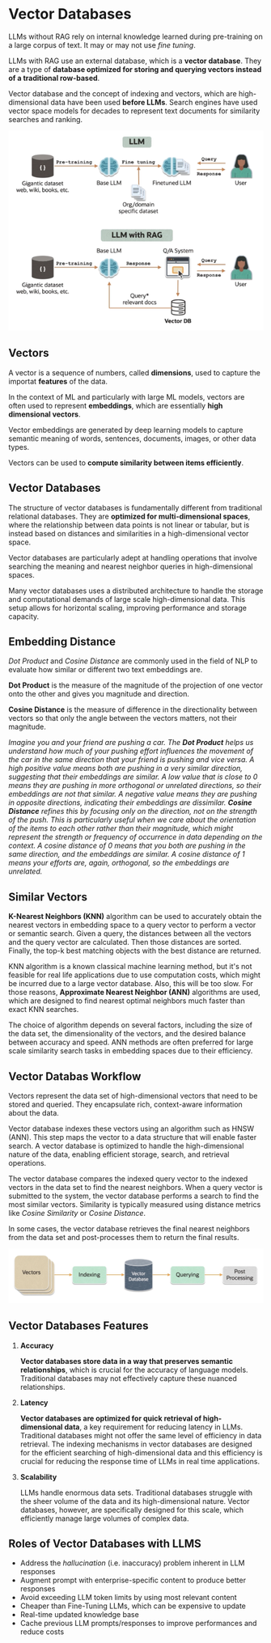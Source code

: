 # Vector Databases

LLMs without RAG rely on internal knowledge learned during pre-training on a large corpus of text. It may or may not use *fine tuning*. 

LLMs with RAG use an external database, which is a **vector database**. They are a type of **database optimized for storing and querying vectors instead of a traditional row-based**.

Vector database and the concept of indexing and vectors, which are high-dimensional data have been used **before LLMs**. Search engines have used vector space models for decades to represent text documents for similarity searches and ranking.

![LLM without or with RAG](../images/llms_with_rag.png)

## Vectors

A vector is a sequence of numbers, called **dimensions**, used to capture the importat **features** of the data.

In the context of ML and particularly with large ML models, vectors are often used to represent **embeddings**, which are essentially **high dimensional vectors**.

Vector embeddings are generated by deep learning models to capture semantic meaning of words, sentences, documents, images, or other data types. 

Vectors can be used to **compute similarity between items efficiently**.

## Vector Databases

The structure of vector databases is fundamentally different from traditional relational databases. They are **optimized for multi-dimensional spaces**, where the relationship between data points is not linear or tabular, but is instead based on distances and similarities in a high-dimensional vector space.

Vector databases are particularly adept at handling operations that involve searching the meaning and nearest neighbor queries in high-dimensional spaces. 

Many vector databases uses a distributed architecture to handle the storage and computational demands of large scale high-dimensional data. This setup allows for horizontal scaling, improving performance and storage capacity.

## Embedding Distance

*Dot Product* and *Cosine Distance* are commonly used in the field of NLP to evaluate how similar or different two text embeddings are.

**Dot Product** is the measure of the magnitude of the projection of one vector onto the other and gives you magnitude and direction.

**Cosine Distance** is the measure of difference in the directionality between vectors so that only the angle between the vectors matters, not their magnitude.

*Imagine you and your friend are pushing a car. The **Dot Product** helps us understand how much of your pushing effort influences the movement of the car in the same direction that your friend is pushing and vice versa. A high positive value means both are pushing in a very similar direction, suggesting that their embeddings are similar. A low value that is close to 0 means they are pushing in more orthogonal or unrelated directions, so their embeddings are not that similar. A negative value means they are pushing in opposite directions, indicating their embeddings are dissimilar. **Cosine Distance** refines this by focusing only on the direction, not on the strength of the push. This is particularly useful when we care about the orientation of the items to each other rather than their magnitude, which might represent the strength or frequency of occurrence in data depending on the context. A cosine distance of 0 means that you both are pushing in the same direction, and the embeddings are similar. A cosine distance of 1 means your efforts are, again, orthogonal, so the embeddings are unrelated.*

## Similar Vectors

**K-Nearest Neighbors (KNN)** algorithm can be used to accurately obtain the nearest vectors in embedding space to a query vector to perform a vector or semantic search. Given a query, the distances between all the vectors and the query vector are calculated. Then those distances are sorted. Finally, the top-k best matching objects with the best distance are returned. 

KNN algorithm is a known classical machine learning method, but it's not feasible for real life applications due to use computation costs, which might be incurred due to a large vector database. Also, this will be too slow. For those reasons, **Approximate Nearest Neighbor (ANN)** algorithms are used, which are designed to find nearest optimal neighbors much faster than exact KNN searches.

The choice of algorithm depends on several factors, including the size of the data set, the dimensionality of the vectors, and the desired balance between accuracy and speed. ANN methods are often preferred for large scale similarity search tasks in embedding spaces due to their efficiency. 

## Vector Databas Workflow

Vectors represent the data set of high-dimensional vectors that need to be stored and queried. They encapsulate rich, context-aware information about the data. 

Vector database indexes these vectors using an algorithm such as HNSW (ANN). This step maps the vector to a data structure that will enable faster search. A vector database is optimized to handle the high-dimensional nature of the data, enabling efficient storage, search, and retrieval operations.

The vector database compares the indexed query vector to the indexed vectors in the data set to find the nearest neighbors. When a query vector is submitted to the system, the vector database performs a search to find the most similar vectors. Similarity is typically measured using distance metrics like *Cosine Similarity* or *Cosine Distance*.

In some cases, the vector database retrieves the final nearest neighbors from the data set and post-processes them to return the final results.

![Vector Database Workflow](../images/vector_database_workflow.png)

## Vector Databases Features

1. **Accuracy**

    **Vector databases store data in a way that preserves semantic relationships**, which is crucial for the accuracy of language models. Traditional databases may not effectively capture these nuanced relationships.

2. **Latency**

    **Vector databases are optimized for quick retrieval of high-dimensional data**, a key requirement for reducing latency in LLMs. Traditional databases might not offer the same level of efficiency in data retrieval. The indexing mechanisms in vector databases are designed for the efficient searching of high-dimensional data and this efficiency is crucial for reducing the response time of LLMs in real time applications.

3. **Scalability**

    LLMs handle enormous data sets. Traditional databases struggle with the sheer volume of the data and its high-dimensional nature. Vector databases, however, are specifically designed for this scale, which efficiently manage large volumes of complex data.

## Roles of Vector Databases with LLMS

- Address the *hallucination* (i.e. inaccuracy) problem inherent in LLM responses
- Augment prompt with enterprise-specific content to produce better responses
- Avoid exceeding LLM token limits by using most relevant content 
- Cheaper than Fine-Tuning LLMs, which can be expensive to update
- Real-time updated knowledge base
- Cache previous LLM prompts/responses to improve performances and reduce costs